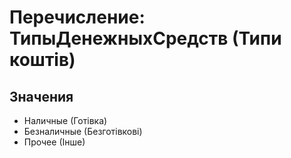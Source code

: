 ﻿# Перечисление: ТипыДенежныхСредств (Типи коштів)

## Значения

- Наличные (Готівка)
- Безналичные (Безготівкові)
- Прочее (Інше)

